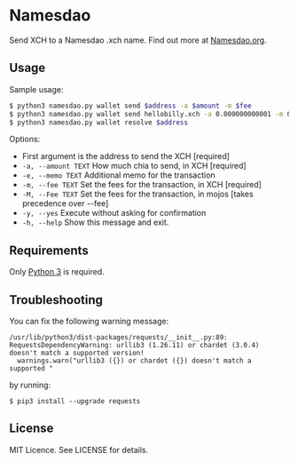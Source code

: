 # Namesdao

Send XCH to a Namesdao .xch name. Find out more at [Namesdao.org](https://www.namesdao.org).

## Usage

Sample usage:
```sh
$ python3 namesdao.py wallet send $address -a $amount -m $fee
$ python3 namesdao.py wallet send hellobilly.xch -a 0.000000000001 -m 0.000000000002
$ python3 namesdao.py wallet resolve $address
```

Options:
  - First argument is the address to send the XCH  [required]
  - `-a, --amount TEXT`               How much chia to send, in XCH  [required]
  - `-e, --memo TEXT`                 Additional memo for the transaction
  - `-m, --fee TEXT`                  Set the fees for the transaction, in XCH [required]
  - `-M, --Fee TEXT`                  Set the fees for the transaction, in mojos [takes precedence over --fee]
  - `-y, --yes`                       Execute without asking for confirmation
  - `-h, --help`                      Show this message and exit.

## Requirements

Only [Python 3](https://www.python.org/downloads/) is required.

## Troubleshooting

You can fix the following warning message:

```
/usr/lib/python3/dist-packages/requests/__init__.py:89: RequestsDependencyWarning: urllib3 (1.26.11) or chardet (3.0.4) doesn't match a supported version!
  warnings.warn("urllib3 ({}) or chardet ({}) doesn't match a supported "
```

by running:

```
$ pip3 install --upgrade requests
```

## License

MIT Licence. See LICENSE for details.
